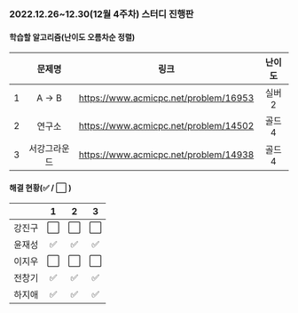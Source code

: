 ### 2022.12.26~12.30(12월 4주차) 스터디 진행판

#### 학습할 알고리즘(난이도 오름차순 정렬)

|      |      문제명      |                             링크                             | 난이도 |
| :--: | :--------------: | :----------------------------------------------------------: | :----: |
|  1  |   A → B   | https://www.acmicpc.net/problem/16953 |  실버 2  |
|  2   |   연구소   | https://www.acmicpc.net/problem/14502 | 골드 4 |
|  3   | 서강그라운드 | https://www.acmicpc.net/problem/14938 | 골드 4 |

#### 해결 현황(:white_check_mark: / :white_large_square:  )

|        |          1           |          2           |          3           |
| :----: | :------------------: | :------------------: | :------------------: |
| 강진구 | :white_large_square: | :white_large_square: | :white_large_square: |
| 윤재성 | :white_check_mark: | :white_check_mark: | :white_check_mark: |
| 이지우 | :white_large_square: | :white_large_square: |  :white_large_square:  |
| 전창기 | :white_check_mark: |  :white_check_mark:  |  :white_check_mark:  |
| 하지애 | :white_check_mark: | :white_check_mark: | :white_check_mark:  |
